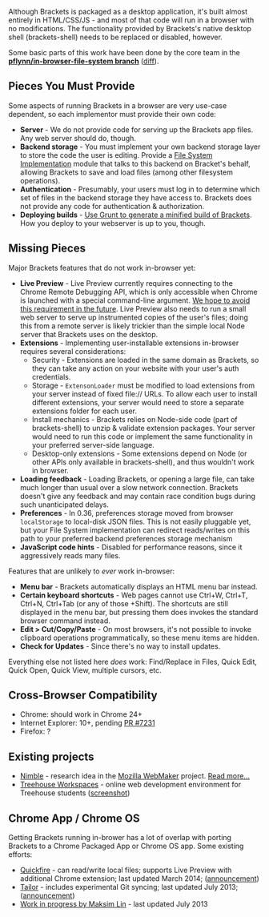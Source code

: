 Although Brackets is packaged as a desktop application, it's built almost entirely in HTML/CSS/JS - and most of that code will run in a browser with no modifications.  The functionality provided by Brackets's native desktop shell (brackets-shell) needs to be replaced or disabled, however.

Some basic parts of this work have been done by the core team in the **[pflynn/in-browser-file-system branch](https://github.com/adobe/brackets/tree/pflynn/in-browser-file-system)** ([diff](https://github.com/adobe/brackets/compare/master...pflynn/in-browser-file-system)).


## Pieces You Must Provide

Some aspects of running Brackets in a browser are very use-case dependent, so each implementor must provide their own code:

- **Server** - We do not provide code for serving up the Brackets app files. Any web server should do, though.
- **Backend storage** - You must implement your own backend storage layer to store the code the user is editing. Provide a [File System Implementation](https://github.com/adobe/brackets/wiki/File-System-Implementations) module that talks to this backend on Bracket's behalf, allowing Brackets to save and load files (among other filesystem operations).
- **Authentication** - Presumably, your users must log in to determine which set of files in the backend storage they have access to. Brackets does not provide any code for authentication & authorization.
- **Deploying builds** - [Use Grunt to generate a minified build of Brackets](https://github.com/adobe/brackets/wiki/Building-Brackets-Releases). How you deploy to your webserver is up to you, though.


## Missing Pieces

Major Brackets features that do not work in-browser yet:

* **Live Preview** - Live Preview currently requires connecting to the Chrome Remote Debugging API, which is only accessible when Chrome is launched with a special command-line argument. [We hope to avoid this requirement in the future](https://github.com/adobe/brackets/wiki/Live-Development:-lifecycle-research-and-future-directions#live-development-managed-with-unprivileged-scripts). Live Preview also needs to run a small web server to serve up instrumented copies of the user's files; doing this from a remote server is likely trickier than the simple local Node server that Brackets uses on the desktop.
* **Extensions** - Implementing user-installable extensions in-browser requires several considerations:
    * Security - Extensions are loaded in the same domain as Brackets, so they can take any action on your website with your user's auth credentials.
    - Storage - `ExtensonLoader` must be modified to load extensions from your server instead of fixed file:// URLs. To allow each user to install different extensions, your server would need to store a separate extensions folder for each user.
    - Install mechanics - Brackets relies on Node-side code (part of brackets-shell) to unzip & validate extension packages. Your server would need to run this code or implement the same functionality in your preferred server-side language.
    - Desktop-only extensions - Some extensions depend on Node (or other APIs only available in brackets-shell), and thus wouldn't work in browser.
* **Loading feedback** - Loading Brackets, or opening a large file, can take much longer than usual over a slow network connection. Brackets doesn't give any feedback and may contain race condition bugs during such unanticipated delays.
* **Preferences** - In 0.36, preferences storage moved from browser `localStorage` to local-disk JSON files. This is not easily pluggable yet, but your File System implementation can redirect reads/writes on this path to your preferred backend preferences storage mechanism
* **JavaScript code hints** - Disabled for performance reasons, since it aggressively reads many files.


Features that are unlikely to _ever_ work in-browser:

- **Menu bar** - Brackets automatically displays an HTML menu bar instead.
- **Certain keyboard shortcuts** - Web pages cannot use Ctrl+W, Ctrl+T, Ctrl+N, Ctrl+Tab (or any of those +Shift). The shortcuts are still displayed in the menu bar, but pressing them does invokes the standard browser command instead.
- **Edit > Cut/Copy/Paste** - On most browsers, it's not possible to invoke clipboard operations programmatically, so these menu items are hidden.
- **Check for Updates** - Since there's no way to install updates.

Everything else not listed here _does_ work: Find/Replace in Files, Quick Edit, Quick Open, Quick View, multiple cursors, etc.


## Cross-Browser Compatibility

* Chrome: should work in Chrome 24+
* Internet Explorer: 10+, pending [PR #7231](https://github.com/adobe/brackets/pull/7231)
* Firefox: ?


## Existing projects

- [Nimble](https://wiki.mozilla.org/Webmaker/Concept-Nimble) - research idea in the [Mozilla WebMaker](https://webmaker.org/) project. [Read more...](https://blog.webmaker.org/webmaker-experiments-with-brackets)
- [Treehouse Workspaces](http://teamtreehouse.com/workspaces) - online web development environment for Treehouse students ([screenshot](http://d.pr/i/hnDL))


## Chrome App / Chrome OS

Getting Brackets running in-brower has a lot of overlap with porting Brackets to a Chrome Packaged App or Chrome OS app. Some existing efforts:

* [Quickfire](https://chrome.google.com/webstore/detail/quickfire/mobpfffdclcandcgkkjgjkcalglekegd) - can read/write local files; supports Live Preview with additional Chrome extension; last updated March 2014; ([announcement](https://groups.google.com/forum/#!topic/brackets-dev/5AzyP7eKHTI))
* [Tailor](https://chrome.google.com/webstore/detail/tailor/mfakmogheanjhlgjhpijkhdjegllgenf) - includes experimental Git syncing; last updated July 2013; ([announcement](https://groups.google.com/forum/#!topic/brackets-dev/3LUTWip5ZPk))
* [Work in progress by Maksim Lin](https://github.com/maks/brackets/tree/chrome-app) - last updated July 2013